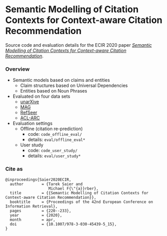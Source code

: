 # Semantic Modelling of Citation Contexts for Context-aware Citation Recommendation
Source code and evaluation details for the ECIR 2020 paper [*Semantic Modelling of Citation Contexts for Context-aware Citation Recommendation*](https://link.springer.com/chapter/10.1007/978-3-030-45439-5_15).

### Overview
* Semantic models based on claims and entities
    * Claim structures based on Universal Dependencies
    * Entities based on Noun Phrases
* Evaluated on four data sets
    * [unarXive](https://github.com/IllDepence/unarXive/)
    * [MAG](https://www.microsoft.com/en-us/research/project/microsoft-academic-graph/)
    * [RefSeer](https://psu.app.box.com/v/refseer)
    * [ACL-ARC](https://acl-arc.comp.nus.edu.sg/)
* Evaluation settings
    * Offline (citation re-prediction)
        * code: `code_offline_eval/`
        * details: `eval/offline_eval*`
    * User study
        * code: `code_user_study/`
        * details: `eval/user_study*`

### Cite as

```
@inproceedings{Saier2020ECIR,
  author        = {Tarek Saier and
                   Michael F{\"{a}}rber},
  title         = {{Semantic Modelling of Citation Contexts for Context-aware Citation Recommendation}},
  booktitle     = {Proceedings of the 42nd European Conference on Information Retrieval},
  pages         = {220--233},
  year          = {2020},
  month         = apr,
  doi           = {10.1007/978-3-030-45439-5_15},
}
```

